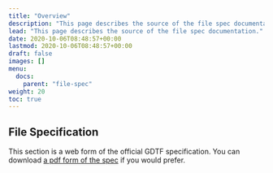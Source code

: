 ```yaml
---
title: "Overview"
description: "This page describes the source of the file spec documentation."
lead: "This page describes the source of the file spec documentation."
date: 2020-10-06T08:48:57+00:00
lastmod: 2020-10-06T08:48:57+00:00
draft: false
images: []
menu:
  docs:
    parent: "file-spec"
weight: 20
toc: true
---
```


## File Specification

This section is a web form of the official GDTF specification. You can download [a pdf form of the spec](https://www.beuth.de/de/technische-regel/din-spec-15800/324748671) if you would prefer.
